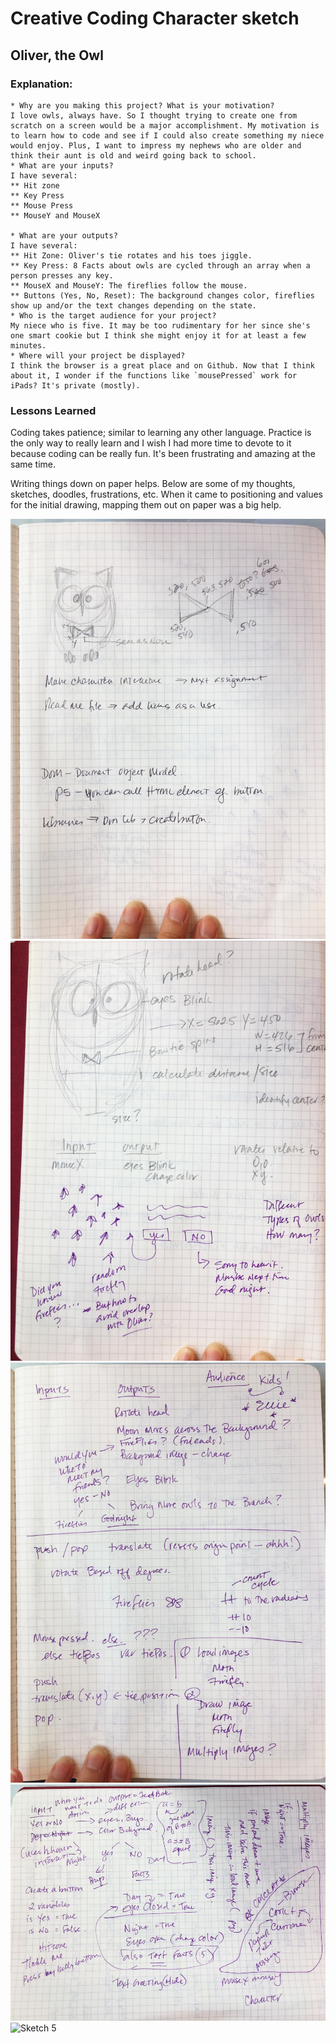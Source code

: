 # Creative Coding Character sketch
## Oliver, the Owl

### Explanation:
    * Why are you making this project? What is your motivation?
    I love owls, always have. So I thought trying to create one from scratch on a screen would be a major accomplishment. My motivation is to learn how to code and see if I could also create something my niece would enjoy. Plus, I want to impress my nephews who are older and think their aunt is old and weird going back to school.
    * What are your inputs?
    I have several:
    ** Hit zone
    ** Key Press
    ** Mouse Press
    ** MouseY and MouseX

    * What are your outputs?
    I have several:
    ** Hit Zone: Oliver's tie rotates and his toes jiggle.
    ** Key Press: 8 Facts about owls are cycled through an array when a person presses any key.
    ** MouseX and MouseY: The fireflies follow the mouse.
    ** Buttons (Yes, No, Reset): The background changes color, fireflies show up and/or the text changes depending on the state.
    * Who is the target audience for your project?
    My niece who is five. It may be too rudimentary for her since she's one smart cookie but I think she might enjoy it for at least a few minutes.
    * Where will your project be displayed?
    I think the browser is a great place and on Github. Now that I think about it, I wonder if the functions like `mousePressed` work for iPads? It's private (mostly).

  ### Lessons Learned

  Coding takes patience; similar to learning any other language. Practice is the only way to really learn and I wish I had more time to devote to it because coding can be really fun. It's been frustrating and amazing at the same time.

  Writing things down on paper helps. Below are some of my thoughts, sketches, doodles, frustrations, etc. When it came to positioning and values for the initial drawing, mapping them out on paper was a big help.

  ![Sketch 1](assets/Character_01_IMG_2142.jpg)
  ![Sketch 2](assets/Character_02_IMG_2141.jpg)
  ![Sketch 3](assets/Character_03_IMG_2140.jpg)
  ![Sketch 4](assets/Character_04_IMG_2139.jpg)
  ![Sketch 5](assets/Character_03_IMG_2138.jpg)
